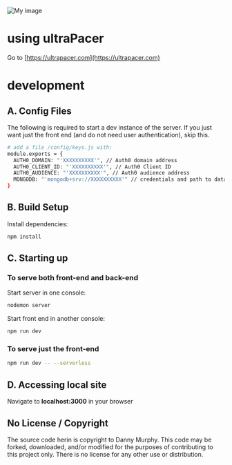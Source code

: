 ![My image](https://ultrapacer.com/public/favicon-96x96.png)

# using ultraPacer
Go to [https://ultrapacer.com](https://ultrapacer.com)

# development

## A. Config Files
The following is required to start a dev instance of the server. If
you just want just the front end (and do not need user
authentication), skip this.
``` bash
# add a file /config/keys.js with:
module.exports = {
  AUTH0_DOMAIN: "'XXXXXXXXXX'", // Auth0 domain address
  AUTH0_CLIENT_ID: "'XXXXXXXXXX'", // Auth0 Client ID
  AUTH0_AUDIENCE: "'XXXXXXXXXX'", // Auth0 audience address
  MONGODB: "'mongodb+srv://XXXXXXXXXX'" // credentials and path to database
}
```

## B. Build Setup
Install dependencies:
``` bash
npm install
```

## C. Starting up
### To serve both front-end and back-end
Start server in one console:
``` bash
nodemon server
```

Start front end in another console:
``` bash
npm run dev
```

### To serve just the front-end
``` bash
npm run dev -- --serverless
```

## D. Accessing local site
Navigate to **localhost:3000** in your browser

## No License / Copyright
The source code herin is copyright to Danny Murphy.
This code may be forked, downloaded, and/or modified for the purposes of
contributing to this project only. There is no license for any other use or
distribution.
